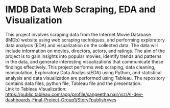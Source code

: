 # IMDB Data Web Scraping, EDA and Visualization
This project involves scraping data from the Internet Movie Database (IMDb) website using web scraping techniques, and performing exploratory data analysis (EDA) and visualization on the collected data. The data will include information on movies, directors, actors, and ratings. The aim of the project is to gain insights into popular movies, identify trends and patterns in the data, and generate interesting visualizations that communicate these findings effectively. This project performs web scraping, data cleaning, manipulation, Exploratory Data Analysis(EDA) using Python, and statistical analysis and data visualization are performed using Tableau. The repository contains data files, python file, Tableau file and the presentation. <br>
Link to Tableau Visualization: https://public.tableau.com/app/profile/sangeetha.nair/viz/AI-dev-dashboards-Final-Project-Group1/Story?publish=yes 

